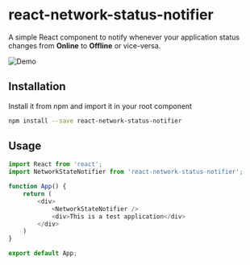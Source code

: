 # react-network-status-notifier

A simple React component to notify whenever your application status changes from **Online** to **Offline** or vice-versa.

![Demo](https://media.giphy.com/media/H0nVZ6316wwMRMWf5P/giphy.gif)

## Installation

Install it from npm and import it in your root component

```bash
npm install --save react-network-status-notifier
```

## Usage

```Javascript
import React from 'react';
import NetworkStateNotifier from 'react-network-status-notifier';

function App() {
    return (
        <div>
            <NetworkStateNotifier />
            <div>This is a test application</div>
        </div>
    )
}

export default App;
```
